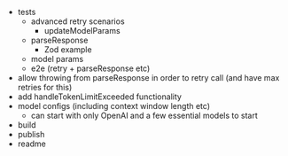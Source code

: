 - tests
  - advanced retry scenarios
    - updateModelParams
  - parseResponse
    - Zod example
  - model params
  - e2e (retry + parseResponse etc)
- allow throwing from parseResponse in order to retry call (and have max retries for this)
- add handleTokenLimitExceeded functionality
- model configs (including context window length etc)
  - can start with only OpenAI and a few essential models to start
- build
- publish
- readme
